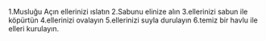 1.Musluğu Açın ellerinizi ıslatın 
2.Sabunu elinize alın 
3.ellerinizi sabun ile köpürtün
4.ellerinizi ovalayın 
5.ellerinizi suyla durulayın
6.temiz bir havlu ile elleri kurulayın.

